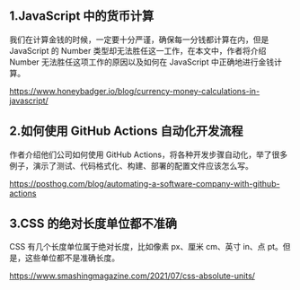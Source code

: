 ## 1.JavaScript 中的货币计算

我们在计算金钱的时候，一定要十分严谨，确保每一分钱都计算在内，但是 JavaScript 的 Number 类型却无法胜任这一工作，在本文中，作者将介绍 Number 无法胜任这项工作的原因以及如何在 JavaScript 中正确地进行金钱计算。

https://www.honeybadger.io/blog/currency-money-calculations-in-javascript/

## 2.如何使用 GitHub Actions 自动化开发流程

作者介绍他们公司如何使用 GitHub Actions，将各种开发步骤自动化，举了很多例子，演示了测试、代码格式化、构建、部署的配置文件应该怎么写。

https://posthog.com/blog/automating-a-software-company-with-github-actions

## 3.CSS 的绝对长度单位都不准确

CSS 有几个长度单位属于绝对长度，比如像素 px、厘米 cm、英寸 in、点 pt。但是，这些单位都不是准确长度。

https://www.smashingmagazine.com/2021/07/css-absolute-units/